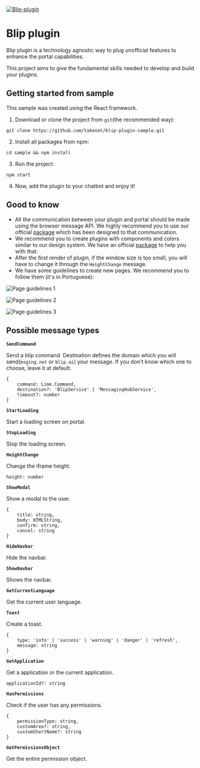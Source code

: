 [![Blip-plugin](https://i.imgur.com/6zaam3J.png "Blip-plugin")][blip]

# Blip plugin

Blip plugin is a technology agnostic way to plug unofficial features to enhance the portal capabilities.

This project aims to give the fundamental skills needed to develop and build your plugins.

## Getting started from sample

This sample was created using the React framework.

1. Download or clone the project from `git`(the recommended way):

`git clone https://github.com/takenet/blip-plugin-sample.git`

2. Install all packages from npm:

`cd sample && npm install`

3. Run the project:

`npm start`

4. Now, add the plugin to your chatbot and enjoy it!

## Good to know

* All the communication between your plugin and portal should be made using the browser message API. We highly recommend you to use our official [package][iframe-message] which has been designed to that communication.
* We recommend you to create plugins with components and colors similar to our design system. We have an official [package][blip-toolkit] to help you with that.
* After the first render of plugin, if the window size is too small, you will have to change it through the `HeightChange` message.
* We have some guidelines to create new pages. We recommend you to follow them (it's in Portuguese):

![Page guidelines 1](https://i.imgur.com/0gEvaxT.png "Page guidelines 1")

![Page guidelines 2](https://i.imgur.com/gMfUMjG.png "Page guidelines 2")

![Page guidelines 3](https://i.imgur.com/QPil55Q.png "Page guidelines 3")

## Possible message types

**`SendCommand`**

Send a blip command. Destination defines the domain which you will send(`msging.net` or `blip.ai`) your message. If you don't know which one to choose, leave it at default.
```
{
    command: Lime.Command,
    destination?: 'BlipService' | 'MessagingHubService',
    timeout?: number
}
```

**`StartLoading`**

Start a loading screen on portal.

**`StopLoading`**

Stop the loading screen.

**`HeightChange`**

Change the iframe height.

```
height: number
```

**`ShowModal`**

Show a modal to the user.

```
{
    title: string,
    body: HTMLString,
    confirm: string,
    cancel: string
}
```

**`HideNavbar`**

Hide the navbar.

**`ShowNavbar`**

Shows the navbar.

**`GetCurrentLanguage`**

Get the current user language.

**`Toast`**

Create a toast.

```
{
    type: 'info' | 'success' | 'warning' | 'danger' | 'refresh',
    message: string
}
```

**`GetApplication`**

Get a application or the current application.

```
applicationId?: string
```

**`HasPermissions`**

Check if the user has any permissions.

```
{
    permissionType: string,
    customArea?: string,
    customShortName?: string
}
```

**`GetPermissionsObject`**

Get the entire permission object.

[blip]: https://blip.ai
[iframe-message]: https://github.com/takenet/iframe-message-proxy
[blip-toolkit]: https://www.npmjs.com/package/blip-toolkit

